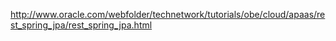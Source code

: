 http://www.oracle.com/webfolder/technetwork/tutorials/obe/cloud/apaas/rest_spring_jpa/rest_spring_jpa.html